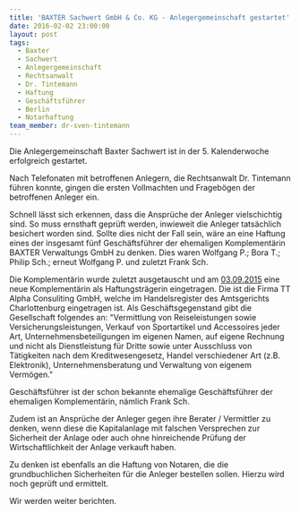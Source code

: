 ```yaml
---
title: 'BAXTER Sachwert GmbH & Co. KG - Anlegergemeinschaft gestartet'
date: 2016-02-02 23:00:00
layout: post
tags:
  - Baxter
  - Sachwert
  - Anlegergemeinschaft
  - Rechtsanwalt
  - Dr. Tintemann
  - Haftung
  - Geschäftsführer
  - Berlin
  - Notarhaftung
team_member: dr-sven-tintemann
---
```



Die Anlegergemeinschaft Baxter Sachwert ist in der 5. Kalenderwoche erfolgreich gestartet.

Nach Telefonaten mit betroffenen Anlegern, die Rechtsanwalt Dr. Tintemann führen konnte, gingen die ersten Vollmachten und Fragebögen der betroffenen Anleger ein.

Schnell lässt sich erkennen, dass die Ansprüche der Anleger vielschichtig sind. So muss ernsthaft geprüft werden, inwieweit die Anleger tatsächlich besichert worden sind. Sollte dies nicht der Fall sein, wäre an eine Haftung eines der insgesamt fünf Geschäftsführer der ehemaligen Komplementärin BAXTER Verwaltungs GmbH zu denken. Dies waren Wolfgang P.; Bora T.; Philip Sch.; erneut Wolfgang P. und zuletzt Frank Sch.

Die Komplementärin wurde zuletzt ausgetauscht und am [03.09.2015](tel:03.09.2015) eine neue Komplementärin als Haftungsträgerin eingetragen. Die ist die Firma TT Alpha Consuliting GmbH, welche im Handelsregister des Amtsgerichts Charlottenburg eingetragen ist. Als Geschäftsgegenstand gibt die Gesellschaft folgendes an: "Vermittlung von Reiseleistungen sowie Versicherungsleistungen, Verkauf von Sportartikel und Accessoires jeder Art, Unternehmensbeteiligungen im eigenen Namen, auf eigene Rechnung und nicht als Dienstleistung für Dritte sowie unter Ausschluss von Tätigkeiten nach dem Kreditwesengesetz, Handel verschiedener Art (z.B. Elektronik), Unternehmensberatung und Verwaltung von eigenem Vermögen."

Geschäftsführer ist der schon bekannte ehemalige Geschäftsführer der ehemaligen Komplementärin, nämlich Frank Sch.

Zudem ist an Ansprüche der Anleger gegen ihre Berater / Vermittler zu denken, wenn diese die Kapitalanlage mit falschen Versprechen zur   Sicherheit der Anlage oder auch ohne hinreichende Prüfung der Wirtschaftlichkeit der Anlage verkauft haben.

Zu denken ist ebenfalls an die Haftung von Notaren, die die grundbuchlichen Sicherheiten für die Anleger bestellen sollen. Hierzu wird   noch geprüft und ermittelt.

Wir werden weiter berichten.